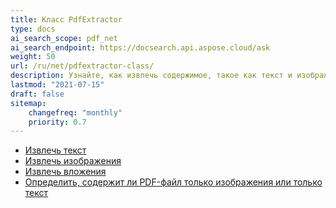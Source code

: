 ```yaml
---
title: Класс PdfExtractor
type: docs
ai_search_scope: pdf_net
ai_search_endpoint: https://docsearch.api.aspose.cloud/ask
weight: 50
url: /ru/net/pdfextractor-class/
description: Узнайте, как извлечь содержимое, такое как текст и изображения, из PDF-файла с помощью класса PDFExtractor в .NET с Aspose.PDF.
lastmod: "2021-07-15"
draft: false
sitemap:
    changefreq: "monthly"
    priority: 0.7
---
```

- [Извлечь текст](/pdf/net/извлечь-текст/)
- [Извлечь изображения](/pdf/net/извлечь-изображения/)
- [Извлечь вложения](/pdf/net/извлечь-вложения/)
- [Определить, содержит ли PDF-файл только изображения или только текст](/pdf/net/определить-содержит-ли-pdf-файл-только-изображения-или-только-текст/)